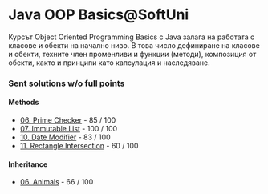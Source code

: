 # Java OOP Basics@SoftUni

Курсът Object Oriented Programming Basics с Java залага на работата с класове и обекти на начално ниво. В това число дефиниране на класове и обекти, техните член променливи и функции (методи), композиция от обекти, както и принципи като капсулация и наследяване.

### Sent solutions w/o full points

#### Methods

- [06. Prime Checker](https://judge.softuni.bg/Contests/Practice/Index/225#6) - 85 / 100
- [07. Immutable List](https://judge.softuni.bg/Contests/Practice/Index/225#7) - 100 / 100
- [10. Date Modifier](https://judge.softuni.bg/Contests/Practice/Index/225#10) - 83 / 100
- [11. Rectangle Intersection](https://judge.softuni.bg/Contests/Practice/Index/225#11) - 60 / 100

#### Inheritance

- [06. Animals](https://judge.softuni.bg/Contests/Practice/Index/226#5) - 66 / 100